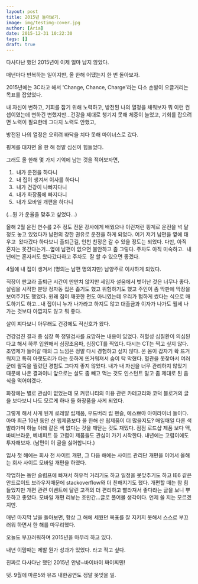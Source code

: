 ```yaml
---
layout: post
title: 2015년 돌아보기.
image: img/testimg-cover.jpg
author: [Aria]
date: 2015-12-31 10:22:30
tags: []
draft: true
---
```


다사다난 했던 2015년이 이제 얼마 남지 않았다.

매년마다 반복하는 일이지만, 올 한해 어땠는지 한 번 돌아보자.

2015년에는 3C라고 해서 'Change, Chance, Charge'라는 다소 손발이 오글거리는 목표를 잡았었다.

내 자신이 변하고, 기회를 잡기 위해 노력하고, 방전된 나의 열정을 채워보자 뭐 이런 컨셉이였는데 변하긴 변했지만...건강을 제대로 챙기지 못해 체중이 늘었고, 기회를 잡으려면 노력이 필요한데 그다지 노력도 안했고,

방전된 나의 열정은 오히려 바닥을 치다 못해 마이너스로 갔다.

핑계를 대자면 올 한 해 정말 심신이 힘들었다.

그래도 올 한해 몇 가지 기억에 남는 것을 적어보자면,

1.   내가 운전을 하다니
2.   내 집이 생겨서 이사를 하다니
3.   내가 건강이 나빠지다니
4.   내가 화장품에 빠지다니
5.   내가 모바일 개편을 하다니

(...뭔 가 운율을 맞추고 싶었다...)

올해 2월 운전 연수를 2주 정도 전문 강사에게 배웠으나 이런저런 핑계로 운전을 넉 달 정도 놓고 있었다가 남편의 강한 권유로 운전을 하게 되었다. 여기 저기 남편을 옆에 태우고  왔다갔다 하다보니 출퇴근길, 인천 친정은 갈 수 있을 정도는 되었다. 다만, 아직 혼자는 못간다는거...옆에 남편이 없으면 불안하고 좀 그렇다. 주차도 아직 미숙하고.  내년에는 혼자서도 왔다갔다하고 주차도  잘 할 수 있으면 좋겠다.

4월에 내 집이 생겨서 (명의는 남편 명의지만) 남양주로 이사하게 되었다.

직장이 판교라 출퇴근 시간이 만만치 않지만 세입자 설움에서 벗어난 것은 너무나 좋다. 살림을 시작한 분당 정자동 집은 좁기도 했고 위험하기도 했고 주인이 좀 막판에 막장을 보여주기도 했었다. 원래 집이 깨끗한 편도 아니였는데 우리가 험하게 썼다는 식으로 매도하기도 하고...내 집이니 누가 나가라고 하지도 않고 대출금과 이자가 나가도 월세 나가는 것보다 아깝지도 않고 뭐 좋다.

살이 찌다보니 아무래도 건강에도 적신호가 왔다.

건강검진 결과 중 심장 쪽 정밀검사를 요망하는 내용이 있었다. 허혈성 심질환이 의심된다고 해서 하루 입원해서 심장초음파, 심장CT를 찍었다. 다시는 CT는 찍고 싶지 않다. 조영제가 들어갈 때의 그 느낌은 정말 다시 경험하고 싶지 않다. 온 몸이 갑자기 확 뜨거워지고 특히 아랫도리가 타는 듯하게 뜨거워져서 숨이 탁 막혔다. 혈관을 못찾아서 여러 군데 팔뚝을 찔렀던 경험도 그다지 좋지 않았다. 내가 내 자신을 너무 관리하지 않았기 때문에 나온 결과이니 앞으로는 살도 좀 빼고 먹는 것도 인스턴트 말고 좀 제대로 된 음식을 먹어야겠다.

화장에는 별로 관심이 없었는데 모 커뮤니티의 미용 관련 카테고리와 코덕 블로거의 글을 보다보니 나도 모르게 하나 둘 화장품을 사게 되었다.

그렇게 해서 사게 된게 로레알 립제품, 우드버리 립 펜슬, 에스쁘아 아이라이너 들이다. 아마 최근 10년 동안 산 립제품보다 올 한해 산 립제품이 더 많을지도? 매일매일 다른 색 발라가며 하늘 아래 같은 색 없다는 것을 깨닫는 것도 재밌다. 점점 로드샵 제품 보다 맥, 바비브라운, 베네피트 등 고렴이 제품들도 관심이 가기 시작한다. 내년에는 고렴이에도 투자해보자. (남편이 이 글을 싫어합니다.)

입사 첫 해에는 회사 전 사이트 개편, 그 다음 해에는 사이트 관리단 개편을 이어서 올해는 회사 사이트 모바일 개편을 하였다.

작업하는 동안 슬럼프에 빠져서 허우적 거리기도 하고 일정을 못맞추기도 하고 IE6 같은 안드로이드 브라우저때문에 stackoverflow와 더 친해지기도 했다. 개편할 때는 참 힘들었지만 개편 관련 이벤트에 달린 고객의 더 편리하고 빨라져서 좋다라는 글을 보니 뿌듯하고 좋았다. 모바일 개편 리뷰는 조만간...글로 풀어볼 생각이다. 언제 쓸 지는 모르겠지만.

매년 마지막 날을 돌아보면, 항상 그 해에 세웠던 목표를 잘 지키지 못해서 스스로 부끄러워 하면서 한 해를 마무리했다.

오늘도 부끄러워하며 2015년을 마무리 하고 있다.

내년 이맘때는 제발 뭔가 성과가 있었다. 라고 적고 싶다.

진짜로 다사다난 했던 2015년 안녕~바이바이 짜이찌옌!

덧. 9월에 마룬5와 뮤즈 내한공연도 정말 못잊을 일.